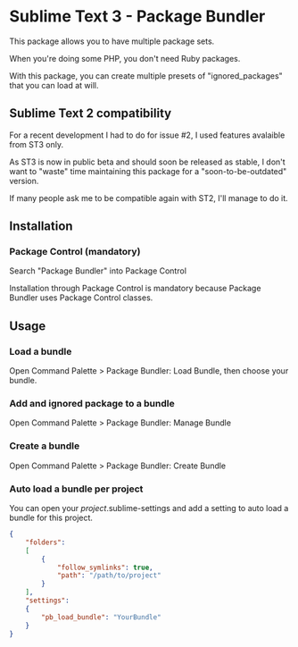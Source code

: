 # Sublime Text 3 - Package Bundler

This package allows you to have multiple package sets.

When you're doing some PHP, you don't need Ruby packages.

With this package, you can create multiple presets of "ignored_packages" that you can load at will.

## Sublime Text 2 compatibility

For a recent development I had to do for issue #2, I used features avalaible from ST3 only.

As ST3 is now in public beta and should soon be released as stable, I don't want to "waste" time maintaining this package for a "soon-to-be-outdated" version.

If many people ask me to be compatible again with ST2, I'll manage to do it.

## Installation

### Package Control (mandatory)

Search "Package Bundler" into Package Control

Installation through Package Control is mandatory because Package Bundler uses Package Control classes.

## Usage

### Load a bundle

Open Command Palette > Package Bundler: Load Bundle, then choose your bundle.

### Add and ignored package to a bundle

Open Command Palette > Package Bundler: Manage Bundle

### Create a bundle

Open Command Palette > Package Bundler: Create Bundle

### Auto load a bundle per project

You can open your _project_.sublime-settings and add a setting to auto load a bundle for this project.

```json
{
    "folders":
    [
        {
            "follow_symlinks": true,
            "path": "/path/to/project"
        }
    ],
    "settings":
    {
        "pb_load_bundle": "YourBundle"
    }
}
```
